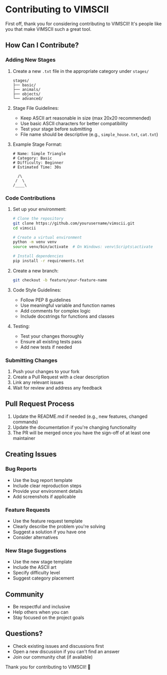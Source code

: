 # Contributing to VIMSCII

First off, thank you for considering contributing to VIMSCII! It's people like you that make VIMSCII such a great tool.

## How Can I Contribute?

### Adding New Stages

1. Create a new `.txt` file in the appropriate category under `stages/`
   ```
   stages/
   ├── basic/
   ├── animals/
   ├── objects/
   └── advanced/
   ```

2. Stage File Guidelines:
   - Keep ASCII art reasonable in size (max 20x20 recommended)
   - Use basic ASCII characters for better compatibility
   - Test your stage before submitting
   - File name should be descriptive (e.g., `simple_house.txt`, `cat.txt`)

3. Example Stage Format:
   ```
   # Name: Simple Triangle
   # Category: Basic
   # Difficulty: Beginner
   # Estimated Time: 30s
   
     /\
    /  \
   /____\
   ```

### Code Contributions

1. Set up your environment:
   ```bash
   # Clone the repository
   git clone https://github.com/yourusername/vimscii.git
   cd vimscii

   # Create a virtual environment
   python -m venv venv
   source venv/bin/activate  # On Windows: venv\Scripts\activate

   # Install dependencies
   pip install -r requirements.txt
   ```

2. Create a new branch:
   ```bash
   git checkout -b feature/your-feature-name
   ```

3. Code Style Guidelines:
   - Follow PEP 8 guidelines
   - Use meaningful variable and function names
   - Add comments for complex logic
   - Include docstrings for functions and classes

4. Testing:
   - Test your changes thoroughly
   - Ensure all existing tests pass
   - Add new tests if needed

### Submitting Changes

1. Push your changes to your fork
2. Create a Pull Request with a clear description
3. Link any relevant issues
4. Wait for review and address any feedback

## Pull Request Process

1. Update the README.md if needed (e.g., new features, changed commands)
2. Update the documentation if you're changing functionality
3. The PR will be merged once you have the sign-off of at least one maintainer

## Creating Issues

### Bug Reports
- Use the bug report template
- Include clear reproduction steps
- Provide your environment details
- Add screenshots if applicable

### Feature Requests
- Use the feature request template
- Clearly describe the problem you're solving
- Suggest a solution if you have one
- Consider alternatives

### New Stage Suggestions
- Use the new stage template
- Include the ASCII art
- Specify difficulty level
- Suggest category placement

## Community

- Be respectful and inclusive
- Help others when you can
- Stay focused on the project goals

## Questions?

- Check existing issues and discussions first
- Open a new discussion if you can't find an answer
- Join our community chat (if available)

Thank you for contributing to VIMSCII! 🎯